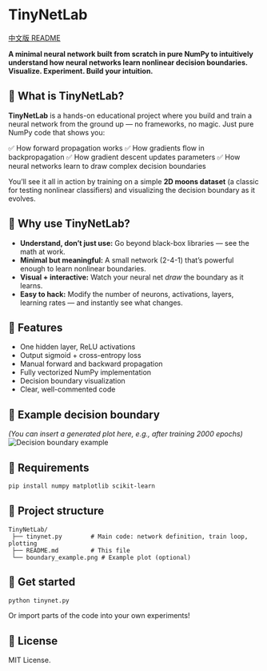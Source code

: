# TinyNetLab

[中文版 README](docs/README.zh.md)

**A minimal neural network built from scratch in pure NumPy to intuitively understand how neural networks learn nonlinear decision boundaries. Visualize. Experiment. Build your intuition.**

## 🌟 What is TinyNetLab?

**TinyNetLab** is a hands-on educational project where you build and train a neural network from the ground up — no frameworks, no magic. Just pure NumPy code that shows you:

✅ How forward propagation works
✅ How gradients flow in backpropagation
✅ How gradient descent updates parameters
✅ How neural networks learn to draw complex decision boundaries

You’ll see it all in action by training on a simple **2D moons dataset** (a classic for testing nonlinear classifiers) and visualizing the decision boundary as it evolves.

## 🧠 Why use TinyNetLab?

* **Understand, don’t just use:** Go beyond black-box libraries — see the math at work.
* **Minimal but meaningful:** A small network (2-4-1) that’s powerful enough to learn nonlinear boundaries.
* **Visual + interactive:** Watch your neural net *draw* the boundary as it learns.
* **Easy to hack:** Modify the number of neurons, activations, layers, learning rates — and instantly see what changes.

## 🚀 Features

* One hidden layer, ReLU activations
* Output sigmoid + cross-entropy loss
* Manual forward and backward propagation
* Fully vectorized NumPy implementation
* Decision boundary visualization
* Clear, well-commented code

## 🎨 Example decision boundary

*(You can insert a generated plot here, e.g., after training 2000 epochs)*
![Decision boundary example](./boundary_example.png)

## 🔧 Requirements

```bash
pip install numpy matplotlib scikit-learn
```

## 📂 Project structure

```
TinyNetLab/
 ├── tinynet.py        # Main code: network definition, train loop, plotting
 ├── README.md         # This file
 └── boundary_example.png # Example plot (optional)
```

## 🌱 Get started

```bash
python tinynet.py
```

Or import parts of the code into your own experiments!

## 📌 License

MIT License.
